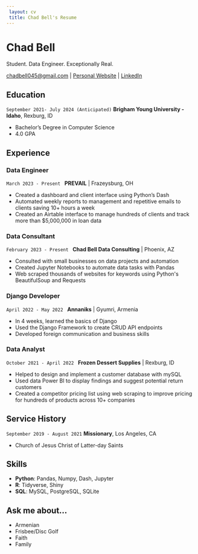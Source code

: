```yaml
---
 layout: cv
 title: Chad Bell's Resume
---
```


# Chad Bell
Student. Data Engineer. Exceptionally Real. 

<div id="webaddress">
<a href="chadbell045@gmail.com">chadbell045@gmail.com</a>
| <a href="https://cbell045.github.io/wdd_130/personal_website/index.html">Personal Website</a>
| <a href="https://www.linkedin.com/in/chadbell045/">LinkedIn</a>
</div>

<!-- <hr/> -->


## Education

`September 2021- July 2024 (Anticipated)`
__Brigham Young University - Idaho__, Rexburg, ID
- Bachelor’s Degree in Computer Science
- 4.0 GPA

<!-- <hr/> -->

## Experience

### Data Engineer
`March 2023 - Present ` __PREVAIL__ | Frazeysburg, OH
- Created a dashboard and client interface using Python’s Dash
- Automated weekly reports to management and repetitive emails to clients saving 10+ hours a week
- Created an Airtable interface to manage hundreds of clients and track more than $5,000,000 in loan data

### Data Consultant
`February 2023 - Present ` __Chad Bell Data Consulting__ | Phoenix, AZ
- Consulted with small businesses on data projects and automation
- Created Jupyter Notebooks to automate data tasks with Pandas
- Web scraped thousands of websites for keywords using Python's BeautifulSoup and Requests

### Django Developer
`April 2022 - May 2022 ` __Annaniks__ | Gyumri, Armenia   
- In 4 weeks, learned the basics of Django 
- Used the Django Framework to create CRUD API endpoints
- Developed foreign communication and business skills

### Data Analyst
`October 2021 - April 2022 ` __Frozen Dessert Supplies__ | Rexburg, ID
- Helped to design and implement a customer database with mySQL
- Used data Power BI to display findings and suggest potential return customers
- Created a competitor pricing list using web scraping to improve pricing for hundreds of products across 10+ companies

<!-- <hr/> -->

## Service History

`September 2019 - August 2021`
__Missionary__, Los Angeles, CA

- Church of Jesus Christ of Latter-day Saints

<!-- <hr/> -->


## Skills
- __Python__: Pandas, Numpy, Dash, Jupyter     
- __R__: Tidyverse, Shiny  
- __SQL__: MySQL, PostgreSQL, SQLite  

<!-- <hr/> -->

## Ask me about...
- Armenian
- Frisbee/Disc Golf
- Faith
- Family
